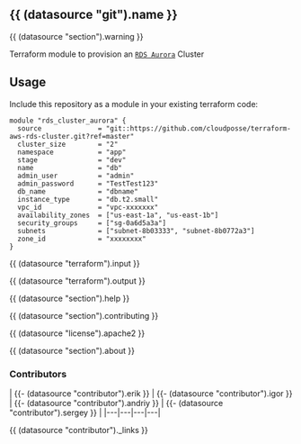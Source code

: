 ## {{ (datasource "git").name }}
{{ (datasource "section").warning }}

Terraform module to provision an [`RDS Aurora`](https://aws.amazon.com/rds/aurora) Cluster

## Usage

Include this repository as a module in your existing terraform code:

```hcl
module "rds_cluster_aurora" {
  source              = "git::https://github.com/cloudposse/terraform-aws-rds-cluster.git?ref=master"
  cluster_size        = "2"
  namespace           = "app"
  stage               = "dev"
  name                = "db"
  admin_user          = "admin"
  admin_password      = "TestTest123"
  db_name             = "dbname"
  instance_type       = "db.t2.small"
  vpc_id              = "vpc-xxxxxxx"
  availability_zones  = ["us-east-1a", "us-east-1b"]
  security_groups     = ["sg-0a6d5a3a"]
  subnets             = ["subnet-8b03333", "subnet-8b0772a3"]
  zone_id             = "xxxxxxxx"
}
```

{{ (datasource "terraform").input }}

{{ (datasource "terraform").output }}

{{ (datasource "section").help }}

{{ (datasource "section").contributing }}

{{ (datasource "license").apache2 }}

{{ (datasource "section").about }}

### Contributors

|
{{- (datasource "contributor").erik }} |
{{- (datasource "contributor").igor }} |
{{- (datasource "contributor").andriy }} |
{{- (datasource "contributor").sergey }} |
|---|---|---|---|

{{ (datasource "contributor")._links }}
